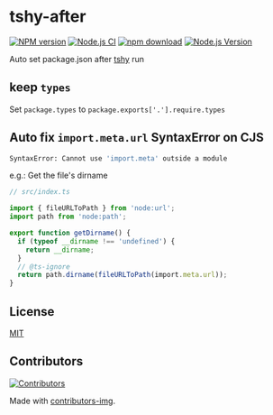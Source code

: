 # tshy-after

[![NPM version][npm-image]][npm-url]
[![Node.js CI](https://github.com/node-modules/tshy-after/actions/workflows/nodejs.yml/badge.svg)](https://github.com/node-modules/tshy-after/actions/workflows/nodejs.yml)
[![npm download][download-image]][download-url]
[![Node.js Version](https://img.shields.io/node/v/tshy-after.svg?style=flat)](https://nodejs.org/en/download/)

[npm-image]: https://img.shields.io/npm/v/tshy-after.svg?style=flat-square
[npm-url]: https://npmjs.org/package/tshy-after
[download-image]: https://img.shields.io/npm/dm/tshy-after.svg?style=flat-square
[download-url]: https://npmjs.org/package/tshy-after

Auto set package.json after [tshy](https://github.com/isaacs/tshy) run

## keep `types`

Set `package.types` to `package.exports['.'].require.types`

## Auto fix `import.meta.url` SyntaxError on CJS

```bash
SyntaxError: Cannot use 'import.meta' outside a module
```

e.g.: Get the file's dirname

```ts
// src/index.ts

import { fileURLToPath } from 'node:url';
import path from 'node:path';

export function getDirname() {
  if (typeof __dirname !== 'undefined') {
    return __dirname;
  }
  // @ts-ignore
  return path.dirname(fileURLToPath(import.meta.url));
}
```

## License

[MIT](LICENSE)

## Contributors

[![Contributors](https://contrib.rocks/image?repo=node-modules/tshy-after)](https://github.com/node-modules/tshy-after/graphs/contributors)

Made with [contributors-img](https://contrib.rocks).
